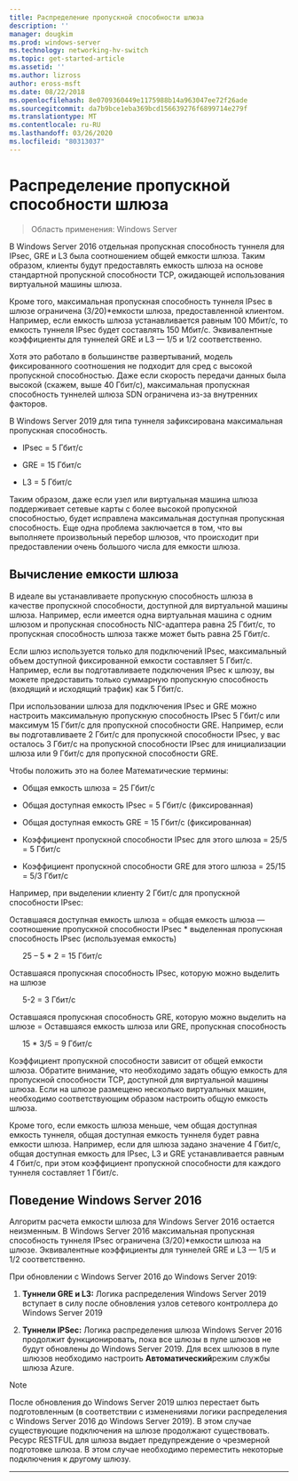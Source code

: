 ```yaml
---
title: Распределение пропускной способности шлюза
description: ''
manager: dougkim
ms.prod: windows-server
ms.technology: networking-hv-switch
ms.topic: get-started-article
ms.assetid: ''
ms.author: lizross
author: eross-msft
ms.date: 08/22/2018
ms.openlocfilehash: 8e0709360449e1175988b14a963047ee72f26ade
ms.sourcegitcommit: da7b9bce1eba369bcd156639276f6899714e279f
ms.translationtype: MT
ms.contentlocale: ru-RU
ms.lasthandoff: 03/26/2020
ms.locfileid: "80313037"
---
```

# <a name="gateway-bandwidth-allocation"></a>Распределение пропускной способности шлюза

>Область применения: Windows Server

В Windows Server 2016 отдельная пропускная способность туннеля для IPsec, GRE и L3 была соотношением общей емкости шлюза. Таким образом, клиенты будут предоставлять емкость шлюза на основе стандартной пропускной способности TCP, ожидающей использования виртуальной машины шлюза.

Кроме того, максимальная пропускная способность туннеля IPsec в шлюзе ограничена (3/20)\*емкости шлюза, предоставленной клиентом. Например, если емкость шлюза устанавливается равным 100 Мбит/с, то емкость туннеля IPsec будет составлять 150 Мбит/с. Эквивалентные коэффициенты для туннелей GRE и L3 — 1/5 и 1/2 соответственно.

Хотя это работало в большинстве развертываний, модель фиксированного соотношения не подходит для сред с высокой пропускной способностью. Даже если скорость передачи данных была высокой (скажем, выше 40 Гбит/с), максимальная пропускная способность туннелей шлюза SDN ограничена из-за внутренних факторов.

В Windows Server 2019 для типа туннеля зафиксирована максимальная пропускная способность.

-   IPsec = 5 Гбит/с

-   GRE = 15 Гбит/с

-   L3 = 5 Гбит/с

Таким образом, даже если узел или виртуальная машина шлюза поддерживает сетевые карты с более высокой пропускной способностью, будет исправлена максимальная доступная пропускная способность. Еще одна проблема заключается в том, что вы выполняете произвольный перебор шлюзов, что происходит при предоставлении очень большого числа для емкости шлюза.

## <a name="gateway-capacity-calculation"></a>Вычисление емкости шлюза

В идеале вы устанавливаете пропускную способность шлюза в качестве пропускной способности, доступной для виртуальной машины шлюза. Например, если имеется одна виртуальная машина с одним шлюзом и пропускная способность NIC-адаптера равна 25 Гбит/с, то пропускная способность шлюза также может быть равна 25 Гбит/с.

Если шлюз используется только для подключений IPsec, максимальный объем доступной фиксированной емкости составляет 5 Гбит/с. Например, если вы подготавливаете подключения IPsec к шлюзу, вы можете предоставить только суммарную пропускную способность (входящий и исходящий трафик) как 5 Гбит/с.

При использовании шлюза для подключения IPsec и GRE можно настроить максимальную пропускную способность IPsec 5 Гбит/с или максимум 15 Гбит/с для пропускной способности GRE. Например, если вы подготавливаете 2 Гбит/с для пропускной способности IPsec, у вас осталось 3 Гбит/с на пропускной способности IPsec для инициализации шлюза или 9 Гбит/с для пропускной способности GRE.

Чтобы положить это на более Математические термины:

- Общая емкость шлюза = 25 Гбит/с

- Общая доступная емкость IPsec = 5 Гбит/с (фиксированная)

- Общая доступная емкость GRE = 15 Гбит/с (фиксированная)

- Коэффициент пропускной способности IPsec для этого шлюза = 25/5 = 5 Гбит/с

- Коэффициент пропускной способности GRE для этого шлюза = 25/15 = 5/3 Гбит/с

Например, при выделении клиенту 2 Гбит/с для пропускной способности IPsec:

Оставшаяся доступная емкость шлюза = общая емкость шлюза — соотношение пропускной способности IPsec * выделенная пропускная способность IPsec (используемая емкость)

&nbsp;&nbsp;&nbsp;&nbsp;&nbsp;&nbsp;25 – 5 * 2 = 15 Гбит/с

Оставшаяся пропускная способность IPsec, которую можно выделить на шлюзе 

&nbsp;&nbsp;&nbsp;&nbsp;&nbsp;&nbsp;5-2 = 3 Гбит/с

Оставшаяся пропускная способность GRE, которую можно выделить на шлюзе = Оставшаяся емкость шлюза или GRE, пропускная способность 

&nbsp;&nbsp;&nbsp;&nbsp;&nbsp;&nbsp;15 * 3/5 = 9 Гбит/с

Коэффициент пропускной способности зависит от общей емкости шлюза. Обратите внимание, что необходимо задать общую емкость для пропускной способности TCP, доступной для виртуальной машины шлюза. Если на шлюзе размещено несколько виртуальных машин, необходимо соответствующим образом настроить общую емкость шлюза.

Кроме того, если емкость шлюза меньше, чем общая доступная емкость туннеля, общая доступная емкость туннеля будет равна емкости шлюза. Например, если для шлюза задано значение 4 Гбит/с, общая доступная емкость для IPsec, L3 и GRE устанавливается равным 4 Гбит/с, при этом коэффициент пропускной способности для каждого туннеля составляет 1 Гбит/с.

## <a name="windows-server-2016-behavior"></a>Поведение Windows Server 2016

Алгоритм расчета емкости шлюза для Windows Server 2016 остается неизменным. В Windows Server 2016 максимальная пропускная способность туннеля IPsec ограничена (3/20)\*емкости шлюза на шлюзе. Эквивалентные коэффициенты для туннелей GRE и L3 — 1/5 и 1/2 соответственно.

При обновлении с Windows Server 2016 до Windows Server 2019:

1.  **Туннели GRE и L3:** Логика распределения Windows Server 2019 вступает в силу после обновления узлов сетевого контроллера до Windows Server 2019

2.  **Туннели IPSec:** Логика распределения шлюза Windows Server 2016 продолжит функционировать, пока все шлюзы в пуле шлюзов не будут обновлены до Windows Server 2019. Для всех шлюзов в пуле шлюзов необходимо настроить **Автоматический**режим службы шлюза Azure.

>[!NOTE]
>После обновления до Windows Server 2019 шлюз перестает быть подготовленным (в соответствии с изменениями логики распределения с Windows Server 2016 до Windows Server 2019). В этом случае существующие подключения на шлюзе продолжают существовать. Ресурс RESTFUL для шлюза выдает предупреждение о чрезмерной подготовке шлюза. В этом случае необходимо переместить некоторые подключения к другому шлюзу.

---